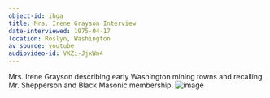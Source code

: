 ```yaml
---
object-id: ihga
title: Mrs. Irene Grayson Interview 
date-interviewed: 1975-04-17
location: Roslyn, Washington
av_source: youtube
audiovideo-id: VKZi-JjxWn4
---
```


Mrs. Irene Grayson describing early Washington mining towns and recalling Mr. Shepperson and Black Masonic membership. ![image](https://user-images.githubusercontent.com/85772373/166089597-03b56087-721d-435d-b57c-d9f251162908.png)
